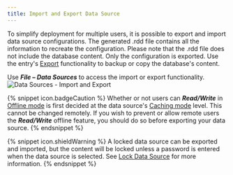 ```yaml
---
title: Import and Export Data Source
---
```

To simplify deployment for multiple users, it is possible to export and import data source configurations. The generated .rdd file contains all the information to recreate the configuration. Please note that the .rdd file does not include the database content. Only the configuration is exported. Use the entry's [Export](File_Export) functionality to backup or copy the database's content.  

Use ***File – Data Sources*** to access the import or export functionality.  
![Data Sources - Import and Export](https://webdevolutions.azureedge.net/docs/en/rdm/windows/clip11263.png) 

{% snippet icon.badgeCaution %} 
Whether or not users can ***Read/Write*** in [Offline mode](/rdm/windows/data-sources/offline-mode/) is first decided at the data source's [Caching mode](/rdm/windows/data-sources/offline-mode/offline-read-write/) level. This cannot be changed remotely. If you wish to prevent or allow remote users the ***Read/Write*** offline feature, you should do so before exporting your data source. 
{% endsnippet %}
 
{% snippet icon.shieldWarning %} 
A locked data source can be exported and imported, but the content will be locked unless a password is entered when the data source is selected. See [Lock Data Source](/rdm/windows/data-sources/lock/) for more information. 
{% endsnippet %}
 

